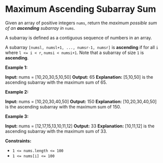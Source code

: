 # Maximum Ascending Subarray Sum

Given an array of positive integers `nums`, return the _maximum possible sum of an **ascending** subarray in_ `nums`.

A subarray is defined as a contiguous sequence of numbers in an array.

A subarray `[numsl, numsl+1, ..., numsr-1, numsr]` is **ascending** if for all `i` where `l <= i < r`, `numsi < numsi+1`. Note that a subarray of size `1` is **ascending**.

**Example 1:**

**Input:** nums = \[10,20,30,5,10,50\]
**Output:** 65
**Explanation:** \[5,10,50\] is the ascending subarray with the maximum sum of 65.

**Example 2:**

**Input:** nums = \[10,20,30,40,50\]
**Output:** 150
**Explanation:** \[10,20,30,40,50\] is the ascending subarray with the maximum sum of 150.

**Example 3:**

**Input:** nums = \[12,17,15,13,10,11,12\]
**Output:** 33
**Explanation:** \[10,11,12\] is the ascending subarray with the maximum sum of 33.

**Constraints:**

* `1 <= nums.length <= 100`
* `1 <= nums[i] <= 100`
